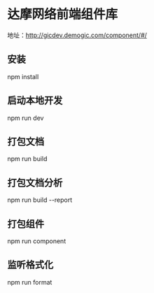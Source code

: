 # 达摩网络前端组件库
地址：http://gicdev.demogic.com/component/#/

## 安装
npm install
## 启动本地开发
npm run dev
## 打包文档
npm run build
## 打包文档分析
npm run build --report
## 打包组件
npm run component
## 监听格式化
npm run format

